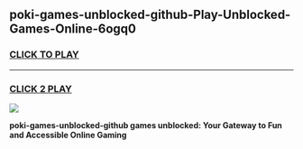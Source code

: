 
## poki-games-unblocked-github-Play-Unblocked-Games-Online-6ogq0
<h3>
<a href="https://premium76.site?title=poki-games-unblocked-github&ref=25A">CLICK TO PLAY</a></h3>
<hr>

<h3>
<a href="https://premium76.site?title=poki-games-unblocked-github&ref=25A">CLICK 2 PLAY</a>
  
</h3>

<a href="https://premium76.site?title=poki-games-unblocked-github&ref=25A"><img src="https://clearcache.store/games.png"></a>


**poki-games-unblocked-github games unblocked: Your Gateway to Fun and Accessible Online Gaming**
